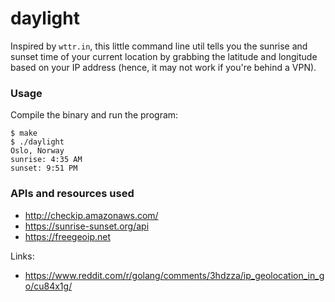 # daylight

Inspired by `wttr.in`, this little command line util tells you the sunrise and
sunset time of your current location by grabbing the latitude and longitude
based on your IP address (hence, it may not work if you're behind a VPN).

### Usage

Compile the binary and run the program:

    $ make
    $ ./daylight
    Oslo, Norway
    sunrise: 4:35 AM
    sunset: 9:51 PM


### APIs and resources used

* <http://checkip.amazonaws.com/>
* <https://sunrise-sunset.org/api>
* <https://freegeoip.net>

Links:

* <https://www.reddit.com/r/golang/comments/3hdzza/ip_geolocation_in_go/cu84x1g/>
